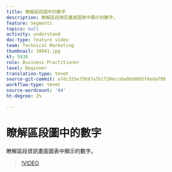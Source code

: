 ```yaml
---
title: 瞭解區段圖中的數字
description: 瞭解區段資訊畫面圖表中顯示的數字。
feature: Segments
topics: null
activity: understand
doc-type: feature video
team: Technical Marketing
thumbnail: 38041.jpg
kt: 5936
role: Business Practitioner
level: Beginner
translation-type: tm+mt
source-git-commit: a7dc335e75697a7b1720eccdadbb9605fdeda798
workflow-type: tm+mt
source-wordcount: '44'
ht-degree: 2%

---
```



# 瞭解區段圖中的數字

瞭解區段資訊畫面圖表中顯示的數字。

>[!VIDEO](https://video.tv.adobe.com/v/38041/?quality=12&learn=on)
